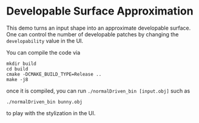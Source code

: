 # Developable Surface Approximation

This demo turns an input shape into an approximate developable surface. One can control the number of developable patches by changing the `developability` value in the UI.

You can compile the code via
```
mkdir build
cd build
cmake -DCMAKE_BUILD_TYPE=Release ..
make -j8
```
once it is compiled, you can run `./normalDriven_bin [input.obj]` such as 
```
./normalDriven_bin bunny.obj
```
to play with the stylization in the UI.